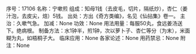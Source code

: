 序号：17106
名称：宁嗽煎
组成：知母1钱（去皮毛，切片，隔纸炒），杏仁（姜汁泡，去皮尖，焙）5钱。
出处：方出《奇方类编》，名见《仙拈集》卷一。
主治：久嗽气急。
加减：None
功效：None
用法用量：每服50丸，食远姜汤送下。绝病根。
制备方法：水1钟半，煎1钟，次以萝卜子、杏仁等分（为末），米面糊为丸，如梧桐子大。
临床应用：None
各家论述：None
用药禁忌：None
附注：None
